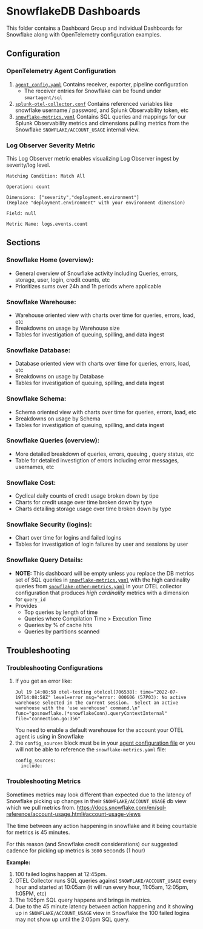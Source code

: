 # SnowflakeDB Dashboards

This folder contains a Dashboard Group and individual Dashboards for Snowflake along with OpenTelemetry configuration examples.

## Configuration

### OpenTelemetry Agent Configuration
1. [`agent_config.yaml`](./Configuration/agent_config.yaml) Contains receiver, exporter, pipeline configuration
    - The receiver entries for Snowflake can be found under `smartagent/sql`
2. [`splunk-otel-collector.conf`](./Configuration/splunk-otel-collector.conf) Contains referenced variables like snowflake username / password, and Splunk Observability token, etc
3. [`snowflake-metrics.yaml`](./Configuration/snowflake-metrics.yaml) Contains SQL queries and mappings for our Splunk Observability metrics and dimensions pulling metrics from the Snowflake `SNOWFLAKE/ACCOUNT_USAGE` internal view.

### Log Observer Severity Metric
This Log Observer metric enables visualizing Log Observer ingest by severity/log level.  
```
Matching Condition: Match All

Operation: count

Dimensions: ["severity","deployment.environment"]
(Replace "deployment.environment" with your environment dimension)

Field: null

Metric Name: logs.events.count

```

## Sections
### Snowflake Home (overview):
  - General overview of Snowflake activity including Queries, errors, storage, user, login, credit counts, etc
  - Prioritizes sums over 24h and 1h periods where applicable

### Snowflake Warehouse:
  - Warehouse oriented view with charts over time for queries, errors, load, etc
  - Breakdowns on usage by Warehouse size
  - Tables for investigation of queuing, spilling, and data ingest


### Snowflake Database:
  - Database oriented view with charts over time for queries, errors, load, etc
  - Breakdowns on usage by Database
  - Tables for investigation of queuing, spilling, and data ingest


### Snowflake Schema:
  - Schema oriented view with charts over time for queries, errors, load, etc
  - Breakdowns on usage by Schema
  - Tables for investigation of queuing, spilling, and data ingest


### Snowflake Queries (overview):
  - More detailed breakdown of queries, errors, queuing , query status, etc
  - Table for detailed investigtion of errors including error messages, usernames, etc

### Snowflake Cost:
  - Cyclical daily counts of credit usage broken down by tipe
  - Charts for credit usage over time broken down by type
  - Charts detailing storage usage over time broken down by type

### Snowflake Security (logins):
  - Chart over time for logins and failed logins
  - Tables for investigation of login failures by user and sessions by user

### Snowflake Query Details:
- **NOTE:** This dashboard will be empty unless you replace the DB metrics set of SQL queries in [`snowflake-metrics.yaml`](./Configuration/snowflake-metrics.yaml) with the high cardinality queries from [`snowflake-other-metrics.yaml`](./Configuration/snowflake-other-metrics.yaml) in your OTEL collector configuration that produces *high cardinality* metrics with a dimension for `query_id`
- Provides 
  - Top queries by length of time
  - Queries where Compilation Time > Execution Time
  - Queries by % of cache hits
  - Queries by partitions scanned

## Troubleshooting 

### Troubleshooting Configurations
1. If you get an error like:
    ```
    Jul 19 14:08:58 otel-testing otelcol[706538]: time="2022-07-19T14:08:58Z" level=error msg="error: 000606 (57P03): No active warehouse selected in the current session.  Select an active warehouse with the 'use warehouse' command.\n" 
    func="gosnowflake.(*snowflakeConn).queryContextInternal" file="connection.go:356"
    ```
    You need to enable a default warehouse for the account your OTEL agent is using in Snowflake
2. the `config_sources` block must be in your [agent configuration file](./Configuration/agent_config.yaml) or you will not be able to reference the `snowflake-metrics.yaml` file:
    ```
    config_sources:
      include:
    ```


### Troubleshooting Metrics
Sometimes metrics may look different than expected due to the latency of Snowflake picking up changes in their `SNOWFLAKE/ACCOUNT_USAGE` db view which we pull metrics from.
https://docs.snowflake.com/en/sql-reference/account-usage.html#account-usage-views

The time between any action happening in snowflake and it being countable for metrics is 45 minutes.

For this reason (and Snowflake credit considerations) our suggested cadence for picking up metrics is `3600` seconds (1 hour)

**Example:**
1. 100 failed logins happen at 12:45pm. 
2. OTEL Collector runs SQL queries against `SNOWFLAKE/ACCOUNT_USAGE` every hour and started at 10:05am (it will run every hour, 11:05am, 12:05pm, 1:05PM, etc)
3. The 1:05pm SQL query happens and brings in metrics.
4. Due to the 45 minute latency between action happening and it showing up in `SNOWFLAKE/ACCOUNT_USAGE` view in Snowflake the 100 failed logins may not show up until the 2:05pm SQL query.  
